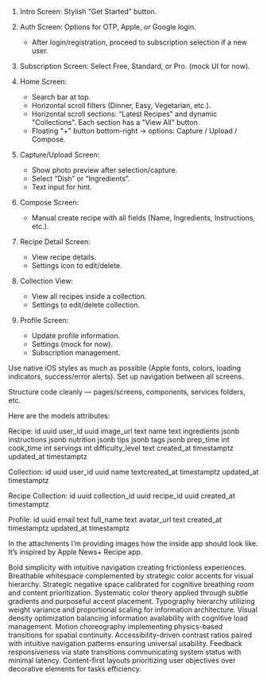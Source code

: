 

1. Intro Screen: Stylish “Get Started” button.

2. Auth Screen: Options for OTP, Apple, or Google login. 
    * After login/registration, proceed to subscription selection if a new user.

3. Subscription Screen: Select Free, Standard, or Pro. (mock UI for now).

4. Home Screen:
    * Search bar at top.
    * Horizontal scroll filters (Dinner, Easy, Vegetarian, etc.).
    * Horizontal scroll sections: “Latest Recipes” and dynamic "Collections". Each section has a "View All" button.
    * Floating "+" button bottom-right → options: Capture / Upload / Compose.

5. Capture/Upload Screen:
    * Show photo preview after selection/capture.
    * Select “Dish” or “Ingredients”.
    * Text input for hint.

6. Compose Screen:
    * Manual create recipe with all fields (Name, Ingredients, Instructions, etc.).

7. Recipe Detail Screen:
    * View recipe details.
    * Settings icon to edit/delete.

8. Collection View:
    * View all recipes inside a collection.
    * Settings to edit/delete collection.

9. Profile Screen:
    * Update profile information.
    * Settings (mock for now).
    * Subscription management.

Use native iOS styles as much as possible (Apple fonts, colors, loading indicators, success/error alerts). Set up navigation between all screens.

Structure code cleanly — pages/screens, components, services folders, etc.

Here are the models attributes:

Recipe:
id uuid
user_id uuid
image_url text
name text
ingredients jsonb
instructions jsonb
nutrition jsonb
tips jsonb
tags jsonb
prep_time int
cook_time int
servings int
difficulty_level text
created_at timestamptz
updated_at timestamptz

Collection:
id uuid
user_id uuid
name textcreated_at timestamptz
updated_at timestamptz

Recipe Collection:
id uuid
collection_id uuid
recipe_id uuid
created_at timestamptz

Profile:
id uuid
email text
full_name text
avatar_url text
created_at timestamptz
updated_at timestamptz

In the attachments I’m providing images how the inside app should look like. It’s inspired by Apple News+ Recipe app.

<aesthetics>
Bold simplicity with intuitive navigation creating frictionless experiences.
Breathable whitespace complemented by strategic color accents for visual hierarchy.
Strategic negative space calibrated for cognitive breathing room and content prioritization.
Systematic color theory applied through subtle gradients and purposeful accent placement.
Typography hierarchy utilizing weight variance and proportional scaling for information architecture.
Visual density optimization balancing information availability with cognitive load management.
Motion choreography implementing physics-based transitions for spatial continuity.
Accessibility-driven contrast ratios paired with intuitive navigation patterns ensuring universal usability.
Feedback responsiveness via state transitions communicating system status with minimal latency.
Content-first layouts prioritizing user objectives over decorative elements for tasks efficiency.
</aesthetics>